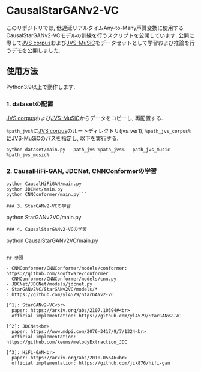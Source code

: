 # CausalStarGANv2-VC
このリポジトリでは, 低遅延リアルタイムAny-to-Many声質変換に使用するCausalStarGANv2-VCモデルの訓練を行うスクリプトを公開しています.
公開に際して[JVS corpus](https://sites.google.com/site/shinnosuketakamichi/research-topics/jvs_corpus)および[JVS-MuSiC](https://sites.google.com/site/shinnosuketakamichi/research-topics/jvs_music)をデータセットとして学習および推論を行うデモを公開しました.
## 使用方法
Python3.9以上で動作します.
### 1. datasetの配置
[JVS corpus](https://sites.google.com/site/shinnosuketakamichi/research-topics/jvs_corpus)および[JVS-MuSiC](https://sites.google.com/site/shinnosuketakamichi/research-topics/jvs_music)からデータをコピーし, 再配置する.

`%path_jvs%`に[JVS corpus](https://sites.google.com/site/shinnosuketakamichi/research-topics/jvs_corpus)のルートディレクトリ(jvs_ver1), `%path_jvs_corpus%`に[JVS-MuSiC](https://sites.google.com/site/shinnosuketakamichi/research-topics/jvs_music)のパスを指定し, 以下を実行する. 
```
python dataset/main.py --path_jvs %path_jvs% --path_jvs_music %path_jvs_music%
```

### 2. CausalHiFi-GAN, JDCNet, CNNConformerの学習
```
python CausalHiFiGAN/main.py
python JDCNet/main.py
python CNNConformer/main.py```

### 3. StarGANv2-VCの学習
```
python StarGANv2VC/main.py
```
### 4. CausalStarGANv2-VCの学習
```
python CausalStarGANv2VC/main.py
```

## 参照

- CNNConformer/CNNConformer/models/conformer: https://github.com/sooftware/conformer
- CNNConformer/CNNConformer/models/cnn.py
- JDCNet/JDCNet/models/jdcnet.py
- StarGANv2VC/StarGANv2VC/models/*
: https://github.com/yl4579/StarGANv2-VC

[^1]: StarGANv2-VC<br>
  paper: https://arxiv.org/abs/2107.10394#<br>
  official implementation: https://github.com/yl4579/StarGANv2-VC

[^2]: JDCNet<br>
  paper: https://www.mdpi.com/2076-3417/9/7/1324<br>
  official implementation: https://github.com/keums/melodyExtraction_JDC

[^3]: HiFi-GAN<br>
  paper: https://arxiv.org/abs/2010.05646<br>
  official implementation: https://github.com/jik876/hifi-gan
